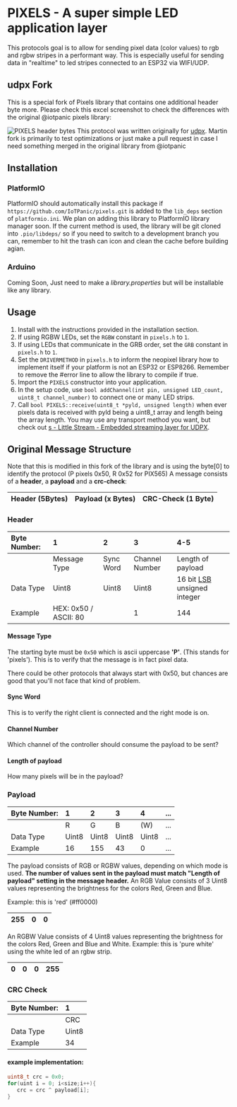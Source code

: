 # PIXELS - A super simple LED application layer

This protocols goal is to allow for sending pixel data (color values) to rgb and rgbw stripes in a performant way. This is especially useful for sending data in "realtime" to led stripes connected to an ESP32 via WIFI/UDP.

## udpx Fork

This is a special fork of Pixels library that contains one additional header byte more.
Please check this excel screenshot to check the differences with the original @iotpanic pixels library:

![PIXELS header bytes](http://udpx.fasani.de/assets/PIXELS-header-bytes.png)
This protocol was written originally for [udpx](https://github.com/martinberlin/udpx).
Martin fork is primarily to test optimizations or just make a pull request in case I need something merged in the original library from @iotpanic

## Installation

### PlatformIO

PlatformIO should automatically install this package if `https://github.com/IoTPanic/pixels.git` is added to the `lib_deps` section of `platformio.ini`. We plan on adding this library to PlatformIO library manager soon. If the current method is used, the library will be git cloned into `.pio/libdeps/` so if you need to switch to a development branch you can, remember to hit the trash can icon and clean the cache before building agian.

### Arduino

Coming Soon, Just need to make a _library.properties_ but will be installable like any library.

## Usage 

1. Install with the instructions provided in the installation section.
2. If using RGBW LEDs, set the `RGBW` constant in `pixels.h` to `1`.
3. If using LEDs that communicate in the GRB order, set the `GRB` constant in `pixels.h` to `1`.
4. Set the `DRIVERMETHOD` in `pixels.h` to inform the neopixel library how to implement itself if your platform is not an ESP32 or ESP8266. Remember to remove the #error line to allow the library to compile if true.
5. Import the `PIXELS` constructor into your application.
6. In the setup code, use `bool addChannel(int pin, unsigned LED_count, uint8_t channel_number)` to connect one or many LED strips.
7. Call `bool PIXELS::receive(uint8_t *pyld, unsigned length)` when ever pixels data is received with pyld being a uint8_t array and length being the array length. You may use any transport method you want, but check out [s - Little Stream - Embedded streaming layer for UDPX](https://github.com/IoTPanic/s).

## Original Message Structure
Note that this is modified in this fork of the library and is using the byte[0] to identify the protocol (P pixels 0x50, R 0x52 for PIX565)
A message consists of a **header**, a **payload** and a **crc-check**:

| Header (5Bytes) | Payload (x Bytes) | CRC-Check (1 Byte) |
|:----------------|:------------------|:-------------------|


### Header

| Byte Number: | 1                     | 2         | 3              | 4-5                                                                                      |
|:-------------|:----------------------|:----------|:---------------|:-----------------------------------------------------------------------------------------|
|              | Message Type          | Sync Word | Channel Number | Length of payload                                                                        |
| Data Type    | Uint8                 | Uint8     | Uint8          | 16 bit [LSB](https://developer.mozilla.org/de/docs/Glossary/Endianness) unsigned integer |
| Example      | HEX: 0x50 / ASCII: 80 |           | 1              | 144                                                                                      |

#### Message Type

The starting byte must be `0x50` which is ascii uppercase **'P'**. (This
stands for 'pixels'). This is to verify that the message is in fact
pixel data.

There could be other protocols that always start with 0x50, but chances
are good that you'll not face that kind of problem.

#### Sync Word

This is to verify the right client is connected and the right mode is
on.

#### Channel Number

Which channel of the controller should consume the payload to be sent?

#### Length of payload

How many pixels will be in the payload?

### Payload

| Byte Number: | 1     | 2     | 3     | 4     | ... |
|:-------------|:------|:------|:------|:------|:----|
|              | R     | G     | B     | (W)   | ... |
| Data Type    | Uint8 | Uint8 | Uint8 | Uint8 | ... |
| Example      | 16    | 155   | 43    | 0     | ... |

The payload consists of RGB or RGBW values, depending on which mode is
used. **The number of values sent in the payload must match "Length of
payload" setting in the message header.** An RGB Value consists of 3
Uint8 values representing the brightness for the colors Red, Green and
Blue.

Example: this is 'red' (#ff0000)

| 255 | 0 | 0 |
|:----|:--|:--|

An RGBW Value consists of 4 Uint8 values representing the brightness for
the colors Red, Green and Blue and White. Example: this is 'pure white'
using the white led of an rgbw strip.

| 0 | 0 | 0 | 255 |
|:--|:--|:--|:----|

### CRC Check

| Byte Number: | 1     |
|:-------------|:------|
|              | CRC   |
| Data Type    | Uint8 |
| Example      | 34    |

#### example implementation:

```c++
uint8_t crc = 0x0;
for(uint i = 0; i<size;i++){
   crc = crc ^ payload[i];
}
```
